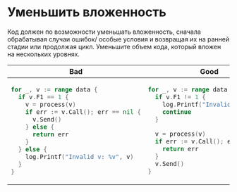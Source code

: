 # Уменьшить вложенность

Код должен по возможности уменьшать вложенность, сначала обрабатывая случаи ошибок/ особые
условия и возвращая их на ранней стадии или продолжая цикл. Уменьшите объем
кода, который вложен на нескольких уровнях.

<table>
<thead><tr><th>Bad</th><th>Good</th></tr></thead>
<tbody>
<tr><td>

```go
for _, v := range data {
  if v.F1 == 1 {
    v = process(v)
    if err := v.Call(); err == nil {
      v.Send()
    } else {
      return err
    }
  } else {
    log.Printf("Invalid v: %v", v)
  }
}
```

</td><td>

```go
for _, v := range data {
  if v.F1 != 1 {
    log.Printf("Invalid v: %v", v)
    continue
  }

  v = process(v)
  if err := v.Call(); err != nil {
    return err
  }
  v.Send()
}
```

</td></tr>
</tbody></table>
